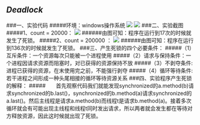 ## *Deadlock*
###一、实验代码
#####环境：windows操作系统
![](https://ooo.0o0.ooo/2016/11/11/5825b2a733180.png)
![](https://ooo.0o0.ooo/2016/11/11/5825b2af584a6.png)
###二、实验截图
#####1、count = 20000：
![](https://ooo.0o0.ooo/2016/11/11/5825b2b4b03cc.png)
######由图可知：程序在运行到17次的时候就发生了死锁。
#####2、count = 200000 ：
![](https://ooo.0o0.ooo/2016/11/11/5825b2c480086.png)
######由图可知：程序在运行到136次的时候就发生了死锁。
###三、产生死锁的四个必要条件：
#####（1）互斥条件：一个资源每次只能被一个进程使用
#####（2）请求与保持条件：一个进程因请求资源而阻塞时，对已获得的资源保持不放
#####（3）不剥夺条件:进程已获得的资源，在末使用完之前，不能强行剥夺
#####（4）循环等待条件:若干进程之间形成一种头尾相接的循环等待资源关系
###四、实验程序产生死锁的解释：
#####&#160; &#160; &#160; &#160;首先观察代码我们就能发现synchronized的a.method(b)请求synchronized的b.last()，synchronized的b.method(a)请求synchronized的a.last()。然后主线程是请求a.method(b)而线程t是请求b.method(a)。接着多次循环就会有可能出现主线程和线程t同时发出请求，所以两者就会发生都在等待对方释放资源，因此这时候就出现了死锁。